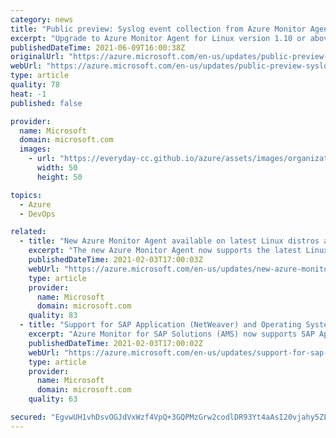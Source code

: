 ```yaml
---
category: news
title: "Public preview: Syslog event collection from Azure Monitor Agent for Linux distros"
excerpt: "Upgrade to Azure Monitor Agent for Linux version 1.10 or above to enable syslog data collection using data collection rules for your Linux machines. "
publishedDateTime: 2021-06-09T16:00:38Z
originalUrl: "https://azure.microsoft.com/en-us/updates/public-preview-syslog-event-collection-from-azure-monitor-agent-for-linux-distros/"
webUrl: "https://azure.microsoft.com/en-us/updates/public-preview-syslog-event-collection-from-azure-monitor-agent-for-linux-distros/"
type: article
quality: 78
heat: -1
published: false

provider:
  name: Microsoft
  domain: microsoft.com
  images:
    - url: "https://everyday-cc.github.io/azure/assets/images/organizations/microsoft.com-50x50.jpg"
      width: 50
      height: 50

topics:
  - Azure
  - DevOps

related:
  - title: "New Azure Monitor Agent available on latest Linux distros and new regions"
    excerpt: "The new Azure Monitor Agent now supports the latest Linux distros and can be installed on additional new regions using Data Collection Rules. "
    publishedDateTime: 2021-02-03T17:00:03Z
    webUrl: "https://azure.microsoft.com/en-us/updates/new-azure-monitor-agent-available-on-latest-linux-distros-and-new-regions/"
    type: article
    provider:
      name: Microsoft
      domain: microsoft.com
    quality: 83
  - title: "Support for SAP Application (NetWeaver) and Operating System (Linux) telemetry in Azure Monitor for SAP Solutions"
    excerpt: "Azure Monitor for SAP Solutions (AMS) now supports SAP Application (NetWeaver) in private preview and Operating System (Linux) provider in Public Preview. Both providers are available in the following Azure regions - West Europe, US East, US East 2 and US West 2.  "
    publishedDateTime: 2021-02-03T17:00:02Z
    webUrl: "https://azure.microsoft.com/en-us/updates/support-for-sap-application-netweaver-and-operating-system-linux-telemetry-in-azure-monitor-for-sap-solutions/"
    type: article
    provider:
      name: Microsoft
      domain: microsoft.com
    quality: 63

secured: "EgvwUH1vhDsvOGJdVxWzf4VpQ+3GQPMzGrw2codlDR93Yt4aAsI20vjahy5ZLzbI/uQwdiMctknXudH+d2LBp1tX9Mwpt8QORLA4evi0lqubJTXHkKI8INR4vnuG6CYVsDeqnxsvARTy/M0nT3LY0Nu3hAC8aVAjTG7+BnYQ8ocCblE2pHoHNdozzfGBAlcCg71VTmqbOfu7ek0DmC3E2WHi4ESYPjVgXB7JdF7G5QVQHTEDtWEBD4Xsoi4iRW0KppYCvg0t8MvsYqNmxeBZiMIkaenJhe2Y4IRgZfzKRbg0j/MthofGQMX2RA7wdGTfvgBkMQwUwQO4jW6hiYaFKpaJxpMd/H6BGQ5MurJW3wA=;ddDEVs6+Ap4ZQw6GYD2rig=="
---
```


